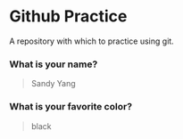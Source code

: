 # Github Practice

A repository with which to practice using git.

### What is your name?

> Sandy Yang


### What is your favorite color?

> black
